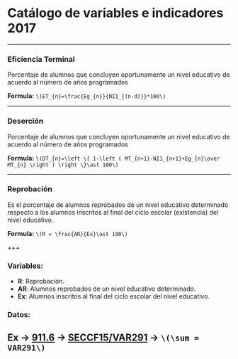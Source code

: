 # Catálogo de variables e indicadores 2017

---

### Eficiencia Terminal

Porcentaje de alumnos que concluyen oportunamente un nivel educativo de acuerdo al número de años programados

**Formula:** `\(ET_{n}=\frac{Eg_{n}}{NI1_{(n-d)}}*100\)`

---

### Deserción

Porcentaje de alumnos que concluyen oportunamente un nivel educativo de acuerdo al número de años programados

**Formula:** `\(DT_{n}=\left \{ 1-\left ( MT_{n+1}-NI1_{n+1}+Eg_{n}\over MT_{n} \right ) \right \}\ast 100\)`

---

### Reprobación
Es el porcentaje de alumnos reprobados de un nivel educativo determinado respecto a los alumnos  inscritos al final del ciclo escolar (existencia) del nivel educativo.

**Formula:** `\(R = \frac{AR}{Ex}\ast 100\)`

+++
### Variables:
* **R**: Reprobación.
* **AR**: Alumnos reprobados de un nivel educativo determinado.
* **Ex**: Alumnos inscritos al final del ciclo escolar del nivel educativo.
### Datos:
Ex -> [911.6](http://google.com) -> [SECCF15/VAR291](http://httpbin.org) -> `\(\sum = VAR291\)`
---


